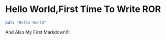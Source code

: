 # Hello World,First Time To Write ROR

```ruby
puts "Hello World"
```

And Also My First Markdown!!!